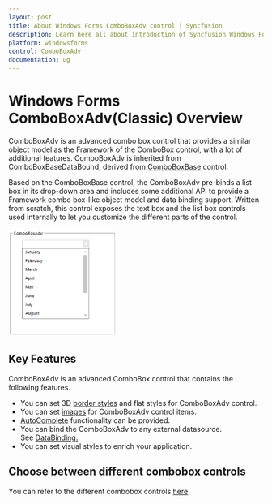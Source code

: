 ```yaml
---
layout: post
title: About Windows Forms ComboBoxAdv control | Syncfusion
description: Learn here all about introduction of Syncfusion Windows Forms ComboBoxAdv (Classic) control and more details.
platform: windowsforms
control: ComboBoxAdv
documentation: ug
---
```


# Windows Forms ComboBoxAdv(Classic) Overview

ComboBoxAdv is an advanced combo box control that provides a similar object model as the Framework of the ComboBox control, with a lot of additional features. ComboBoxAdv is inherited from ComboBoxBaseDataBound, derived from [ComboBoxBase](/windowsforms/comboboxbase/overview) control.

Based on the ComboBoxBase control, the ComboBoxAdv pre-binds a list box in its drop-down area and includes some additional API to provide a Framework combo box-like object model and data binding support. Written from scratch, this control exposes the text box and the list box controls used internally to let you customize the different parts of the control.



![Overview of ComboBoxAdv control](Overview_images/Overview_img295.png) 



## Key Features

ComboBoxAdv is an advanced ComboBox control that contains the following features.

* You can set 3D [border styles](https://help.syncfusion.com/windowsforms/classic/combobox/comboboxadv-appearance#border-styles) and flat styles for ComboBoxAdv control.
* You can set [images](https://help.syncfusion.com/windowsforms/classic/combobox/comboboxadv-appearance#image-settings) for ComboBoxAdv control items.
* [AutoComplete](/windowsforms/autocomplete/overview) functionality can be provided.
* You can bind the ComboBoxAdv to any external datasource. See [DataBinding.](https://help.syncfusion.com/windowsforms/classic/combobox/advanced-features#data-binding)
* You can set visual styles to enrich your application.

## Choose between different combobox controls

You can refer to the different combobox controls [here](https://help.syncfusion.com/windowsforms/sfcombobox/overview#choose-between-different-combobox-controls).
